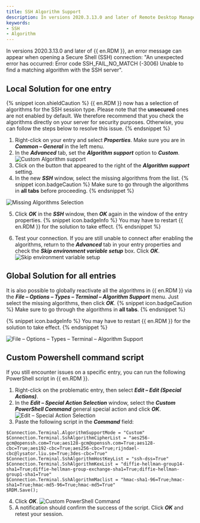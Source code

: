 ```yaml
---
title: SSH Algorithm Support
description: In versions 2020.3.13.0 and later of Remote Desktop Manager, an error message can appear when opening a Secure Shell (SSH) connection.
keywords:
- SSH
- Algorithm
---
```

In versions 2020.3.13.0 and later of {{ en.RDM }}, an error message can appear when opening a Secure Shell (SSH) connection: "An unexpected error has occurred: Error code SSH_FAIL_NO_MATCH (-3006) Unable to find a matching algorithm with the SSH server". 
## Local Solution for one entry 
{% snippet icon.shieldCaution %} 
{{ en.RDM }} now has a selection of algorithms for the SSH session type. Please note that the **unsecured** ones are not enabled by default. We therefore recommend that you check the algorithms directly on your server for security purposes. Otherwise, you can follow the steps below to resolve this issue. 
{% endsnippet %}
 
1. Right-click on your entry and select ***Properties***. Make sure you are in ***Common – General*** in the left menu. 
1. In the ***Advanced*** tab, set the ***Algorithm support*** option to ***Custom***. 
![Custom Algorithm support](/img/en/kb/KB4653.png) 
1. Click on the button that appeared to the right of the ***Algorithm support*** setting. 
1. In the new ***SSH*** window, select the missing algorithms from the list. 
{% snippet icon.badgeCaution %} 
Make sure to go through the algorithms in **all tabs** before proceeding. 
{% endsnippet %}
 
![Missing Algorithms Selection](/img/en/kb/KB2074.png) 

5. Click ***OK*** in the ***SSH*** window, then ***OK*** again in the window of the entry properties. 
{% snippet icon.badgeInfo %} 
You may have to restart {{ en.RDM }} for the solution to take effect. 
{% endsnippet %}
 
6. Test your connection. If you are still unable to connect after enabling the algorithms, return to the ***Advanced*** tab in your entry properties and check the ***Skip environment variable setup*** box. Click ***OK***. 
![Skip environment variable setup](/img/en/kb/KB4702.png) 
## Global Solution for all entries 
It is also possible to globally reactivate all the algorithms in {{ en.RDM }} via the ***File – Options – Types – Terminal – Algorithm Support*** menu. Just select the missing algorithms, then click ***OK***. 
{% snippet icon.badgeCaution %} 
Make sure to go through the algorithms in **all tabs**. 
{% endsnippet %}
 
{% snippet icon.badgeInfo %} 
You may have to restart {{ en.RDM }} for the solution to take effect. 
{% endsnippet %}
 
![File – Options – Types – Terminal – Algorithm Support](/img/en/kb/KB4654.png) 
## Custom Powershell command script 
If you still encounter issues on a specific entry, you can run the following PowerShell script in {{ en.RDM }}. 
1. Right-click on the problematic entry, then select ***Edit – Edit (Special Actions)***. 
1. In the ***Edit – Special Action Selection*** window, select the ***Custom PowerShell Command*** general special action and click ***OK***. 
![Edit – Special Action Selection](/img/en/kb/KB2131.png) 
1. Paste the following script in the ***Command*** field: 
```
$Connection.Terminal.AlgorithmSupportMode = "Custom"   
$Connection.Terminal.SshAlgorithmCipherList = "aes256-gcm@openssh.com=True;aes128-gcm@openssh.com=True;aes128-cbc=True;aes192-cbc=True;aes256-cbc=True;rijndael-cbc@lysator.liu.se=True;3des-cbc=True" 
$Connection.Terminal.SshAlgorithmHostKeyList = "ssh-dss=True" 
$Connection.Terminal.SshAlgorithmKexList = "diffie-hellman-group14-sha1=True;diffie-hellman-group-exchange-sha1=True;diffie-hellman-group1-sha1=True" 
$Connection.Terminal.SshAlgorithmMaclist = "hmac-sha1-96=True;hmac-sha1=True;hmac-md5-96=True;hmac-md5=True" 
$RDM.Save(); 
```
4. Click ***OK***. 
![Custom PowerShell Command](/img/en/kb/KB4758.png) 
1. A notification should confirm the success of the script. Click ***OK*** and retest your session. 

